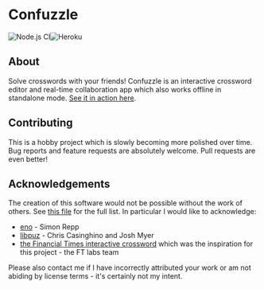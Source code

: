 # Confuzzle

![Node.js CI](https://github.com/rjkat/confuzzle/workflows/Node.js%20CI/badge.svg?branch=master)![Heroku](https://pyheroku-badge.herokuapp.com/?app=confuzzle)

## About

Solve crosswords with your friends! Confuzzle is an interactive crossword editor and real-time collaboration app which also works offline in standalone mode. [See it in action here](https://confuzzle.app).

## Contributing

This is a hobby project which is slowly becoming more polished over time. Bug reports and feature requests are absolutely welcome. Pull requests are even better!

## Acknowledgements

The creation of this software would not be possible without the work of others. See [this file](licenses/README.md) for the full list. In particular I would like to acknowledge:
* [eno](https://eno-lang.org/about) - Simon Repp
* [libpuz](https://github.com/ccasin/hpuz/tree/master/contrib/libpuz) - Chris Casinghino and Josh Myer
* [the Financial Times interactive crossword](https://labs.ft.com/experiment/2018/03/23/crosswords.html) which was the inspiration for this project - the FT labs team

Please also contact me if I have incorrectly attributed your work or am not abiding by license terms - it's certainly not my intent.
